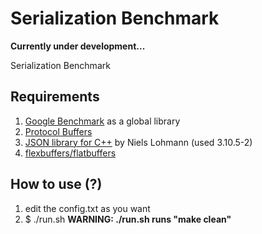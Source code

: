 # Serialization Benchmark

**Currently under development...**

Serialization Benchmark

## Requirements

1. [Google Benchmark](https://github.com/google/benchmark) as a global library
2. [Protocol Buffers](https://protobuf.dev/)
3. [JSON library for C++](https://github.com/nlohmann/json) by Niels Lohmann (used 3.10.5-2)
4. [flexbuffers/flatbuffers](https://github.com/google/flatbuffers)

## How to use (?)

1. edit the config.txt as you want
2. $ ./run.sh **WARNING: ./run.sh runs "make clean"**
